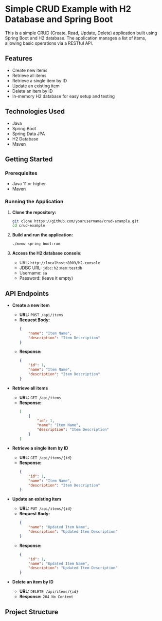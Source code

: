 # Simple CRUD Example with H2 Database and Spring Boot

This is a simple CRUD (Create, Read, Update, Delete) application built using Spring Boot and H2 database. The application manages a list of items, allowing basic operations via a RESTful API.

## Features

- Create new items
- Retrieve all items
- Retrieve a single item by ID
- Update an existing item
- Delete an item by ID
- In-memory H2 database for easy setup and testing

## Technologies Used

- Java
- Spring Boot
- Spring Data JPA
- H2 Database
- Maven

## Getting Started

### Prerequisites

- Java 11 or higher
- Maven

### Running the Application

1. **Clone the repository:**
    ```bash
    git clone https://github.com/yourusername/crud-example.git
    cd crud-example
    ```

2. **Build and run the application:**
    ```bash
    ./mvnw spring-boot:run
    ```

3. **Access the H2 database console:**
    - URL: `http://localhost:8009/h2-console`
    - JDBC URL: `jdbc:h2:mem:testdb`
    - Username: `sa`
    - Password: (leave it empty)

## API Endpoints

- **Create a new item**
    - **URL:** `POST /api/items`
    - **Request Body:**
        ```json
        {
            "name": "Item Name",
            "description": "Item Description"
        }
        ```
    - **Response:**
        ```json
        {
            "id": 1,
            "name": "Item Name",
            "description": "Item Description"
        }
        ```

- **Retrieve all items**
    - **URL:** `GET /api/items`
    - **Response:**
        ```json
        [
            {
                "id": 1,
                "name": "Item Name",
                "description": "Item Description"
            }
        ]
        ```

- **Retrieve a single item by ID**
    - **URL:** `GET /api/items/{id}`
    - **Response:**
        ```json
        {
            "id": 1,
            "name": "Item Name",
            "description": "Item Description"
        }
        ```

- **Update an existing item**
    - **URL:** `PUT /api/items/{id}`
    - **Request Body:**
        ```json
        {
            "name": "Updated Item Name",
            "description": "Updated Item Description"
        }
        ```
    - **Response:**
        ```json
        {
            "id": 1,
            "name": "Updated Item Name",
            "description": "Updated Item Description"
        }
        ```

- **Delete an item by ID**
    - **URL:** `DELETE /api/items/{id}`
    - **Response:** `204 No Content`

## Project Structure

